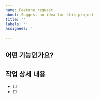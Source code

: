 ```yaml
---
name: Feature request
about: Suggest an idea for this project
title: ''
labels: ''
assignees: ''

---
```


## 어떤 기능인가요?
> 

## 작업 상세 내용
- [ ] 
- [ ]
